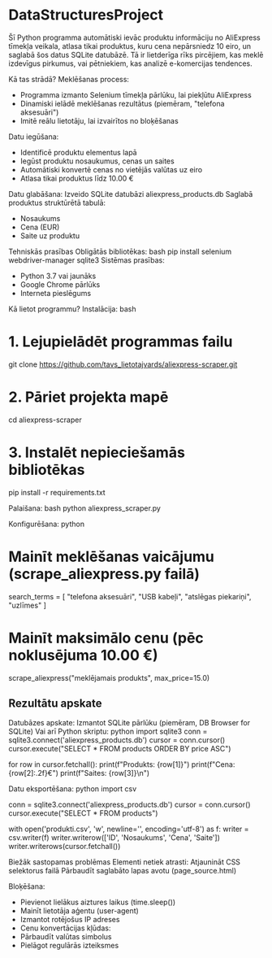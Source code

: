 # DataStructuresProject

Šī Python programma automātiski ievāc produktu informāciju no AliExpress tīmekļa veikala, atlasa tikai produktus, kuru cena nepārsniedz 10 eiro, un saglabā šos datus SQLite datubāzē. Tā ir lietderīga rīks pircējiem, kas meklē izdevīgus pirkumus, vai pētniekiem, kas analizē e-komercijas tendences.

Kā tas strādā?
Meklēšanas process:
* Programma izmanto Selenium tīmekļa pārlūku, lai piekļūtu AliExpress
* Dinamiski ielādē meklēšanas rezultātus (piemēram, "telefona aksesuāri")
* Imitē reālu lietotāju, lai izvairītos no bloķēšanas

Datu iegūšana:
* Identificē produktu elementus lapā
* Iegūst produktu nosaukumus, cenas un saites
* Automātiski konvertē cenas no vietējās valūtas uz eiro
* Atlasa tikai produktus līdz 10.00 €

Datu glabāšana:
Izveido SQLite datubāzi aliexpress_products.db
Saglabā produktus struktūrētā tabulā:
* Nosaukums
* Cena (EUR)
* Saite uz produktu

Tehniskās prasības
Obligātās bibliotēkas:
bash
pip install selenium webdriver-manager sqlite3
Sistēmas prasības:
* Python 3.7 vai jaunāks
* Google Chrome pārlūks
* Interneta pieslēgums

Kā lietot programmu?
Instalācija:
bash
# 1. Lejupielādēt programmas failu
git clone https://github.com/tavs_lietotajvards/aliexpress-scraper.git

# 2. Pāriet projekta mapē
cd aliexpress-scraper

# 3. Instalēt nepieciešamās bibliotēkas
pip install -r requirements.txt

Palaišana:
bash
python aliexpress_scraper.py

Konfigurēšana:
python
# Mainīt meklēšanas vaicājumu (scrape_aliexpress.py failā)
search_terms = [
    "telefona aksesuāri",
    "USB kabeļi",
    "atslēgas piekariņi",
    "uzlīmes"
]

# Mainīt maksimālo cenu (pēc noklusējuma 10.00 €)
scrape_aliexpress("meklējamais produkts", max_price=15.0)

## Rezultātu apskate
Datubāzes apskate:
Izmantot SQLite pārlūku (piemēram, DB Browser for SQLite)
Vai arī Python skriptu:
python
import sqlite3
conn = sqlite3.connect('aliexpress_products.db')
cursor = conn.cursor()
cursor.execute("SELECT * FROM products ORDER BY price ASC")

for row in cursor.fetchall():
    print(f"Produkts: {row[1]}")
    print(f"Cena: {row[2]:.2f}€")
    print(f"Saites: {row[3]}\n")

Datu eksportēšana:
python
import csv

conn = sqlite3.connect('aliexpress_products.db')
cursor = conn.cursor()
cursor.execute("SELECT * FROM products")

with open('produkti.csv', 'w', newline='', encoding='utf-8') as f:
    writer = csv.writer(f)
    writer.writerow(['ID', 'Nosaukums', 'Cena', 'Saite'])
    writer.writerows(cursor.fetchall())
    
Biežāk sastopamas problēmas
Elementi netiek atrasti:
Atjaunināt CSS selektorus failā
Pārbaudīt saglabāto lapas avotu (page_source.html)

Bloķēšana:
* Pievienot lielākus aiztures laikus (time.sleep())
* Mainīt lietotāja aģentu (user-agent)
* Izmantot rotējošus IP adreses
* Cenu konvertācijas kļūdas:
* Pārbaudīt valūtas simbolus
* Pielāgot regulārās izteiksmes
